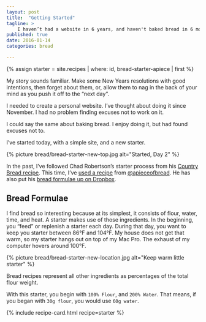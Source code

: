 ```yaml
---
layout: post
title:  "Getting Started"
tagline: >
    I haven’t had a website in 6 years, and haven't baked bread in 6 months. It’s time to change that.
published: true
date: 2016-01-14
categories: bread

---
```


{% assign starter = site.recipes | where: id, bread-starter-apiece | first %}


My story sounds familiar. Make some New Years resolutions with good intentions,
then forget about them, or, allow them to nag in the back of your mind
as you push it off to the “next day”.

I needed to create a personal website. I’ve thought about doing it since November.
I had no problem finding excuses not to work on it.

I could say the same about baking bread. I enjoy doing it, but had found excuses not to.

I’ve started today, with a simple site, and a new starter.

{% picture bread/bread-starter-new-top.jpg alt="Started, Day 2" %}

In the past, I’ve followed Chad Robertson’s starter process from his [Country Bread recipe](http://cooking.nytimes.com/recipes/1016277-tartines-country-bread). This time, I’ve [used a recipe](https://www.dropbox.com/sh/9qinzbju8ihqy22/AADvBda8-wy6Otxq73_nNlvNa/GET%20STARTER'ED.pdf?dl=0) from [@apieceofbread](https://instagram.com/apieceofbread). He has also put his [bread formulae up on Dropbox](https://www.dropbox.com/sh/9qinzbju8ihqy22/AACjVcSIkHGDAAPQTRClXsjya?dl=0).

## Bread Formulae

I find bread so interesting because at its simplest, it consists of flour, water, time, and heat. A starter makes use of those ingredients. In the beginning, you “feed” or replenish a starter each day. During that day, you want to keep you starter between 86°F and 104°F. My house does not get that warm, so my starter hangs out on top of my Mac Pro. The exhaust of my computer hovers around 100°F.

{% picture bread/bread-starter-new-location.jpg alt="Keep warm little starter" %}

Bread recipes represent all other ingredients as percentages of the total flour weight.

With this starter, you begin with `100% Flour`, and `200% Water`. That means, if you began with `30g flour`, you would use `60g water`.

{% include recipe-card.html recipe=starter %}

